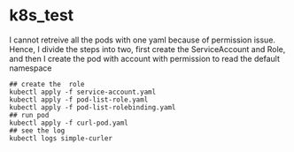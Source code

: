 # k8s_test

I cannot retreive all the pods with one yaml because of permission issue.
Hence, I divide the steps into two, first create the ServiceAccount and Role, and then I create the pod with account with permission to read the default namespace

```
## create the  role
kubectl apply -f service-account.yaml
kubectl apply -f pod-list-role.yaml
kubectl apply -f pod-list-rolebinding.yaml
## run pod
kubectl apply -f curl-pod.yaml
## see the log
kubectl logs simple-curler
```